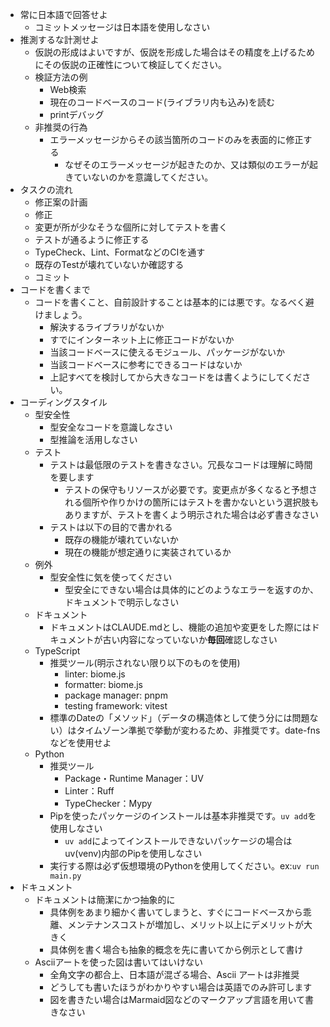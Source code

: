 - 常に日本語で回答せよ
  - コミットメッセージは日本語を使用しなさい
- 推測するな計測せよ
  - 仮説の形成はよいですが、仮説を形成した場合はその精度を上げるためにその仮説の正確性について検証してください。
  - 検証方法の例
    - Web検索
    - 現在のコードベースのコード(ライブラリ内も込み)を読む
    - printデバッグ
  - 非推奨の行為
    - エラーメッセージからその該当箇所のコードのみを表面的に修正する
      - なぜそのエラーメッセージが起きたのか、又は類似のエラーが起きていないのかを意識してください。
- タスクの流れ
  - 修正案の計画
  - 修正
  - 変更が所が少なそうな個所に対してテストを書く
  - テストが通るように修正する
  - TypeCheck、Lint、FormatなどのCIを通す
  - 既存のTestが壊れていないか確認する
  - コミット
- コードを書くまで
  - コードを書くこと、自前設計することは基本的には悪です。なるべく避けましょう。
    - 解決するライブラリがないか
    - すでにインターネット上に修正コードがないか
    - 当該コードベースに使えるモジュール、パッケージがないか
    - 当該コードベースに参考にできるコードはないか
    - 上記すべてを検討してから大きなコードをは書くようにしてください。
- コーディングスタイル
  - 型安全性
    - 型安全なコードを意識しなさい
    - 型推論を活用しなさい
  - テスト
    - テストは最低限のテストを書きなさい。冗長なコードは理解に時間を要します
      - テストの保守もリソースが必要です。変更点が多くなると予想される個所や作りかけの箇所にはテストを書かないという選択肢もありますが、テストを書くよう明示された場合は必ず書きなさい
    - テストは以下の目的で書かれる
      - 既存の機能が壊れていないか
      - 現在の機能が想定通りに実装されているか
  - 例外
    - 型安全性に気を使ってください
      - 型安全にできない場合は具体的にどのようなエラーを返すのか、ドキュメントで明示しなさい
  - ドキュメント
    - ドキュメントはCLAUDE.mdとし、機能の追加や変更をした際にはドキュメントが古い内容になっていないか**毎回**確認しなさい
  - TypeScript
    - 推奨ツール(明示されない限り以下のものを使用)
      - linter: biome.js
      - formatter: biome.js
      - package manager: pnpm
      - testing framework: vitest
    - 標準のDateの「メソッド」（データの構造体として使う分には問題ない）はタイムゾーン準拠で挙動が変わるため、非推奨です。date-fnsなどを使用せよ
  - Python
    - 推奨ツール
      - Package・Runtime Manager：UV
      - Linter：Ruff
      - TypeChecker：Mypy
    - Pipを使ったパッケージのインストールは基本非推奨です。`uv add`を使用しなさい
      - `uv add`によってインストールできないパッケージの場合はuv(venv)内部のPipを使用しなさい
    - 実行する際は必ず仮想環境のPythonを使用してください。ex:`uv run main.py`
- ドキュメント
  - ドキュメントは簡潔にかつ抽象的に
    - 具体例をあまり細かく書いてしまうと、すぐにコードベースから乖離、メンテナンスコストが増加し、メリット以上にデメリットが大きく
    - 具体例を書く場合も抽象的概念を先に書いてから例示として書け
  - Asciiアートを使った図は書いてはいけない
    - 全角文字の都合上、日本語が混ざる場合、Ascii アートは非推奨
    - どうしても書いたほうがわかりやすい場合は英語でのみ許可します
    - 図を書きたい場合はMarmaid図などのマークアップ言語を用いて書きなさい